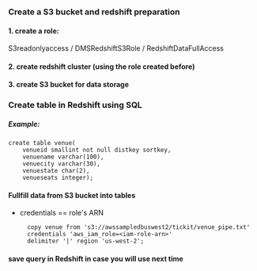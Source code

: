 ### Create a S3 bucket and redshift preparation 

#### 1. create a role: 
S3readonlyaccess / DMSRedshiftS3Role / RedshiftDataFullAccess

#### 2. create redshift cluster (using the role created before)
#### 3. create S3 bucket for data storage 


### Create table in Redshift using SQL
##### Example: 
    create table venue(
        venueid smallint not null distkey sortkey,
        venuename varchar(100),
        venuecity varchar(30),
        venuestate char(2),
        venueseats integer);
        
#### Fullfill data from S3 bucket into tables
* credentials == role's ARN 

        copy venue from 's3://awssampledbuswest2/tickit/venue_pipe.txt' 
        credentials 'aws_iam_role=<iam-role-arn>' 
        delimiter '|' region 'us-west-2';

#### save query in Redshift in case you will use next time 
